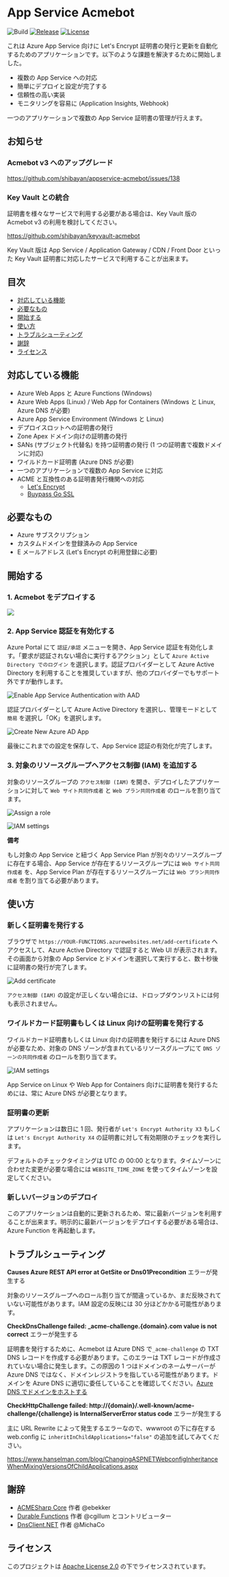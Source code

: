 # App Service Acmebot

![Build](https://github.com/shibayan/appservice-acmebot/workflows/Build/badge.svg)
[![Release](https://img.shields.io/github/release/shibayan/appservice-acmebot.svg)](https://github.com/shibayan/appservice-acmebot/releases/latest)
[![License](https://img.shields.io/github/license/shibayan/appservice-acmebot.svg)](https://github.com/shibayan/appservice-acmebot/blob/master/LICENSE)

これは Azure App Service 向けに Let's Encrypt 証明書の発行と更新を自動化するためのアプリケーションです。以下のような課題を解決するために開始しました。

- 複数の App Service への対応
- 簡単にデプロイと設定が完了する
- 信頼性の高い実装
- モニタリングを容易に (Application Insights, Webhook)

一つのアプリケーションで複数の App Service 証明書の管理が行えます。

## お知らせ

### Acmebot v3 へのアップグレード

https://github.com/shibayan/appservice-acmebot/issues/138

### Key Vault との統合

証明書を様々なサービスで利用する必要がある場合は、Key Vault 版の Acmebot v3 の利用を検討してください。

https://github.com/shibayan/keyvault-acmebot

Key Vault 版は App Service / Application Gateway / CDN / Front Door といった Key Vault 証明書に対応したサービスで利用することが出来ます。

## 目次

- [対応している機能](#対応している機能)
- [必要なもの](#必要なもの)
- [開始する](#開始する)
- [使い方](#使い方)
- [トラブルシューティング](#トラブルシューティング)
- [謝辞](#謝辞)
- [ライセンス](#ライセンス)

## 対応している機能

- Azure Web Apps と Azure Functions (Windows)
- Azure Web Apps (Linux) / Web App for Containers (Windows と Linux, Azure DNS が必要)
- Azure App Service Environment (Windows と Linux)
- デプロイスロットへの証明書の発行
- Zone Apex ドメイン向けの証明書の発行
- SANs (サブジェクト代替名) を持つ証明書の発行 (1 つの証明書で複数ドメインに対応)
- ワイルドカード証明書 (Azure DNS が必要)
- 一つのアプリケーションで複数の App Service に対応
- ACME と互換性のある証明書発行機関への対応
  - [Let's Encrypt](https://letsencrypt.org/)
  - [Buypass Go SSL](https://www.buypass.com/ssl/resources/acme-free-ssl)

## 必要なもの

- Azure サブスクリプション
- カスタムドメインを登録済みの App Service
- E メールアドレス (Let's Encrypt の利用登録に必要)

## 開始する

### 1. Acmebot をデプロイする

<a href="https://portal.azure.com/#create/Microsoft.Template/uri/https%3A%2F%2Fraw.githubusercontent.com%2Fshibayan%2Fappservice-acmebot%2Fmaster%2Fazuredeploy.json" target="_blank">
  <img src="https://aka.ms/deploytoazurebutton" />
</a>

### 2. App Service 認証を有効化する

Azure Portal にて `認証/承認` メニューを開き、App Service 認証を有効化します。「要求が認証されない場合に実行するアクション」として `Azure Active Directory でのログイン` を選択します。認証プロバイダーとして Azure Active Directory を利用することを推奨していますが、他のプロバイダーでもサポート外ですが動作します。

![Enable App Service Authentication with AAD](https://user-images.githubusercontent.com/1356444/49693401-ecc7c400-fbb4-11e8-9ae1-5d376a4d8a05.png)

認証プロバイダーとして Azure Active Directory を選択し、管理モードとして `簡易` を選択し「OK」を選択します。

![Create New Azure AD App](https://user-images.githubusercontent.com/1356444/49693412-6f508380-fbb5-11e8-81fb-6bbcbe47654e.png)

最後にこれまでの設定を保存して、App Service 認証の有効化が完了します。

### 3. 対象のリソースグループへアクセス制御 (IAM) を追加する

対象のリソースグループの `アクセス制御 (IAM)` を開き、デプロイしたアプリケーションに対して `Web サイト共同作成者` と `Web プラン共同作成者` のロールを割り当てます。

![Assign a role](https://user-images.githubusercontent.com/1356444/43694372-feaefda4-996d-11e8-9ee5-e58254ec05f5.png)

![IAM settings](https://user-images.githubusercontent.com/1356444/44624857-e169c900-a934-11e8-982c-5ad8c163beff.png)

**備考**

もし対象の App Service と紐づく App Service Plan が別々のリソースグループに存在する場合、App Service が存在するリソースグループには `Web サイト共同作成者` を、App Service Plan が存在するリソースグループには `Web プラン共同作成者` を割り当てる必要があります。

## 使い方

### 新しく証明書を発行する

ブラウザで `https://YOUR-FUNCTIONS.azurewebsites.net/add-certificate` へアクセスして、Azure Active Directory で認証すると Web UI が表示されます。その画面から対象の App Service とドメインを選択して実行すると、数十秒後に証明書の発行が完了します。

![Add certificate](https://user-images.githubusercontent.com/1356444/49693421-b3dc1f00-fbb5-11e8-8ac1-37092a2be711.png)

`アクセス制御 (IAM)` の設定が正しくない場合には、ドロップダウンリストには何も表示されません。

### ワイルドカード証明書もしくは Linux 向けの証明書を発行する

ワイルドカード証明書もしくは Linux 向けの証明書を発行するには Azure DNS が必要なため、対象の DNS ゾーンが含まれているリソースグループにて `DNS ゾーンの共同作成者` のロールを割り当てます。

![IAM settings](https://user-images.githubusercontent.com/1356444/44642883-3840d280-aa09-11e8-9346-faa26f9675af.png)

App Service on Linux や Web App for Containers 向けに証明書を発行するためには、常に Azure DNS が必要となります。

### 証明書の更新

アプリケーションは数日に 1 回、発行者が `Let's Encrypt Authority X3` もしくは `Let's Encrypt Authority X4` の証明書に対して有効期限のチェックを実行します。

デフォルトのチェックタイミングは UTC の 00:00 となります。タイムゾーンに合わせた変更が必要な場合には `WEBSITE_TIME_ZONE` を使ってタイムゾーンを設定してください。

### 新しいバージョンのデプロイ

このアプリケーションは自動的に更新されるため、常に最新バージョンを利用することが出来ます。明示的に最新バージョンをデプロイする必要がある場合は、Azure Function を再起動します。

## トラブルシューティング

**Causes Azure REST API error at GetSite or Dns01Precondition** エラーが発生する

対象のリソースグループへのロール割り当てが間違っているか、まだ反映されていない可能性があります。IAM 設定の反映には 30 分ほどかかる可能性があります。

**CheckDnsChallenge failed: _acme-challenge.{domain}.com value is not correct** エラーが発生する

証明書を発行するために、Acmebot は Azure DNS で`_acme-challenge` の TXT DNS レコードを作成する必要があります。このエラーは TXT レコードが作成されていない場合に発生します。この原因の 1 つはドメインのネームサーバーが Azure DNS ではなく、ドメインレジストラを指している可能性があります。ドメインを Azure DNS に適切に委任していることを確認してください。[Azure DNS でドメインをホストする](https://docs.microsoft.com/ja-jp/azure/dns/dns-delegate-domain-azure-dns#delegate-the-domain)

**CheckHttpChallenge failed: http://{domain}/.well-known/acme-challenge/{challenge} is InternalServerError status code** エラーが発生する

主に URL Rewrite によって発生するエラーなので、wwwroot の下に存在する web.config に `inheritInChildApplications="false"` の追加を試してみてください。

https://www.hanselman.com/blog/ChangingASPNETWebconfigInheritanceWhenMixingVersionsOfChildApplications.aspx

## 謝辞

- [ACMESharp Core](https://github.com/PKISharp/ACMESharpCore) 作者 @ebekker
- [Durable Functions](https://github.com/Azure/azure-functions-durable-extension) 作者 @cgillum とコントリビューター
- [DnsClient.NET](https://github.com/MichaCo/DnsClient.NET) 作者 @MichaCo

## ライセンス

このプロジェクトは [Apache License 2.0](https://github.com/shibayan/appservice-acmebot/blob/master/LICENSE) の下でライセンスされています。
